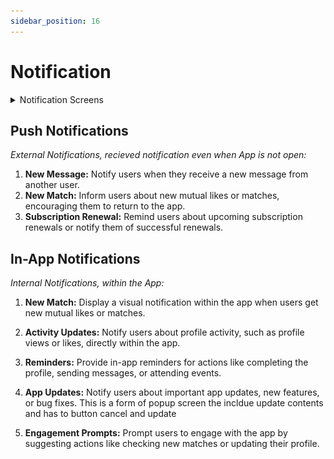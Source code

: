 ```yaml
---
sidebar_position: 16
---
```


# Notification


<details>
<summary> Notification Screens
</summary>

 ![Alt Text](./img/notificiation1.png)
 ![Alt Text](./img/Notifi2.png)
 
</details>

## Push Notifications 

*External Notifications, recieved notification even when App is not open:*

1. **New Message:** Notify users when they receive a new message from another user.
2. **New Match:** Inform users about new mutual likes or matches, encouraging them to return to the app.
3. **Subscription Renewal:** Remind users about upcoming subscription renewals or notify them of successful renewals.



## In-App Notifications
*Internal Notifications, within the App:*


1. **New Match:** Display a visual notification within the app when users get new mutual likes or matches.

2. **Activity Updates:** Notify users about profile activity, such as profile views or likes, directly within the app.

3. **Reminders:** Provide in-app reminders for actions like completing the profile, sending messages, or attending events.

4. **App Updates:** Notify users about important app updates, new features, or bug fixes.
   This is a form of popup screen the incldue update contents and has to button cancel and update

5. **Engagement Prompts:** Prompt users to engage with the app by suggesting actions like checking new matches or updating their profile.


